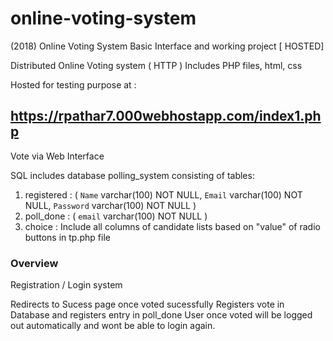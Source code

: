 # online-voting-system
(2018)
Online Voting System Basic Interface and working project [ HOSTED]

Distributed Online Voting system ( HTTP )
Includes PHP files, html, css

Hosted for testing purpose at : <h2>https://rpathar7.000webhostapp.com/index1.php</h2>

Vote via Web Interface

SQL includes database polling_system consisting of tables:
1. registered : (
  `Name` varchar(100) NOT NULL,
  `Email` varchar(100) NOT NULL,
  `Password` varchar(100) NOT NULL
)
2. poll_done : (
  `email` varchar(100) NOT NULL
)
3. choice  : Include all columns of candidate lists based on "value" of radio buttons in tp.php file


<h3>Overview</h3>
Registration / Login system

Redirects to Sucess page once voted sucessfully
Registers vote in Database and registers entry in poll_done
User once voted will be logged out automatically and wont be able to login again.
